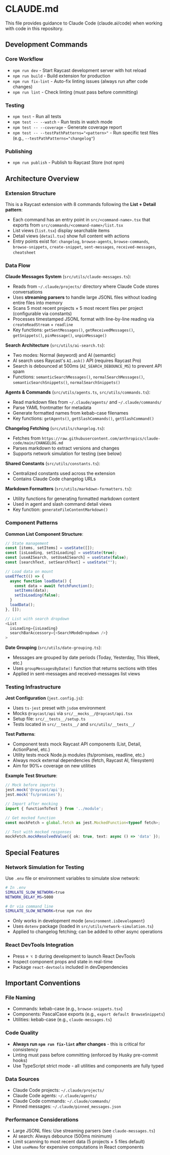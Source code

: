 # CLAUDE.md

This file provides guidance to Claude Code (claude.ai/code) when working with code in this repository.

## Development Commands

### Core Workflow
- `npm run dev` - Start Raycast development server with hot reload
- `npm run build` - Build extension for production
- `npm run fix-lint` - Auto-fix linting issues (always run after code changes)
- `npm run lint` - Check linting (must pass before committing)

### Testing
- `npm test` - Run all tests
- `npm test -- --watch` - Run tests in watch mode
- `npm test -- --coverage` - Generate coverage report
- `npm test -- --testPathPatterns="<pattern>"` - Run specific test files (e.g., `--testPathPatterns="changelog"`)

### Publishing
- `npm run publish` - Publish to Raycast Store (not npm)

## Architecture Overview

### Extension Structure
This is a Raycast extension with 8 commands following the **List + Detail pattern**:
- Each command has an entry point in `src/<command-name>.tsx` that exports from `src/commands/<command-name>/list.tsx`
- List views (`list.tsx`) display searchable items
- Detail views (`detail.tsx`) show full content with actions
- Entry points exist for: `changelog`, `browse-agents`, `browse-commands`, `browse-snippets`, `create-snippet`, `sent-messages`, `received-messages`, `cheatsheet`

### Data Flow

**Claude Messages System** (`src/utils/claude-messages.ts`):
- Reads from `~/.claude/projects/` directory where Claude Code stores conversations
- Uses **streaming parsers** to handle large JSONL files without loading entire files into memory
- Scans 5 most recent projects × 5 most recent files per project (configurable via constants)
- Processes timestamped JSONL format with line-by-line reading via `createReadStream` + `readline`
- Key functions: `getSentMessages()`, `getReceivedMessages()`, `getSnippets()`, `pinMessage()`, `unpinMessage()`

**Search Architecture** (`src/utils/ai-search.ts`):
- Two modes: Normal (keyword) and AI (semantic)
- AI search uses Raycast's `AI.ask()` API (requires Raycast Pro)
- Search is debounced at 500ms (`AI_SEARCH_DEBOUNCE_MS`) to prevent API spam
- Functions: `semanticSearchMessages()`, `normalSearchMessages()`, `semanticSearchSnippets()`, `normalSearchSnippets()`

**Agents & Commands** (`src/utils/agents.ts`, `src/utils/commands.ts`):
- Read markdown files from `~/.claude/agents/` and `~/.claude/commands/`
- Parse YAML frontmatter for metadata
- Generate formatted names from kebab-case filenames
- Key functions: `getAgents()`, `getSlashCommands()`, `getSlashCommand()`

**Changelog Fetching** (`src/utils/changelog.ts`):
- Fetches from `https://raw.githubusercontent.com/anthropics/claude-code/main/CHANGELOG.md`
- Parses markdown to extract versions and changes
- Supports network simulation for testing (see below)

**Shared Constants** (`src/utils/constants.ts`):
- Centralized constants used across the extension
- Contains Claude Code changelog URLs

**Markdown Formatters** (`src/utils/markdown-formatters.ts`):
- Utility functions for generating formatted markdown content
- Used in agent and slash command detail views
- Key function: `generateFileContentMarkdown()`

### Component Patterns

**Common List Component Structure**:
```typescript
// State management
const [items, setItems] = useState([]);
const [isLoading, setIsLoading] = useState(true);
const [useAISearch, setUseAISearch] = useState(false);
const [searchText, setSearchText] = useState("");

// Load data on mount
useEffect(() => {
  async function loadData() {
    const data = await fetchFunction();
    setItems(data);
    setIsLoading(false);
  }
  loadData();
}, []);

// List with search dropdown
<List
  isLoading={isLoading}
  searchBarAccessory={<SearchModeDropdown />}
>
```

**Date Grouping** (`src/utils/date-grouping.ts`):
- Messages are grouped by date periods (Today, Yesterday, This Week, etc.)
- Uses `groupMessagesByDate()` function that returns sections with titles
- Applied in sent-messages and received-messages list views

### Testing Infrastructure

**Jest Configuration** (`jest.config.js`):
- Uses `ts-jest` preset with `jsdom` environment
- Mocks `@raycast/api` via `src/__mocks__/@raycast/api.tsx`
- Setup file: `src/__tests__/setup.ts`
- Tests located in `src/__tests__/` and `src/utils/__tests__/`

**Test Patterns**:
- Component tests mock Raycast API components (List, Detail, ActionPanel, etc.)
- Utility tests mock Node.js modules (fs/promises, readline, etc.)
- Always mock external dependencies (fetch, Raycast AI, filesystem)
- Aim for 90%+ coverage on new utilities

**Example Test Structure**:
```typescript
// Mock before imports
jest.mock('@raycast/api');
jest.mock('fs/promises');

// Import after mocking
import { functionToTest } from '../module';

// Get mocked function
const mockFetch = global.fetch as jest.MockedFunction<typeof fetch>;

// Test with mocked responses
mockFetch.mockResolvedValue({ ok: true, text: async () => 'data' });
```

## Special Features

### Network Simulation for Testing
Use `.env` file or environment variables to simulate slow network:
```bash
# In .env
SIMULATE_SLOW_NETWORK=true
NETWORK_DELAY_MS=5000

# Or via command line
SIMULATE_SLOW_NETWORK=true npm run dev
```
- Only works in development mode (`environment.isDevelopment`)
- Uses `dotenv` package (loaded in `src/utils/network-simulation.ts`)
- Applied to changelog fetching; can be added to other async operations

### React DevTools Integration
- Press `⌘ ⌥ D` during development to launch React DevTools
- Inspect component props and state in real-time
- Package `react-devtools` included in devDependencies

## Important Conventions

### File Naming
- Commands: kebab-case (e.g., `browse-snippets.tsx`)
- Components: PascalCase exports (e.g., `export default BrowseSnippets`)
- Utilities: kebab-case (e.g., `claude-messages.ts`)

### Code Quality
- **Always run `npm run fix-lint` after changes** - this is critical for consistency
- Linting must pass before committing (enforced by Husky pre-commit hooks)
- Use TypeScript strict mode - all utilities and components are fully typed

### Data Sources
- Claude Code projects: `~/.claude/projects/`
- Claude Code agents: `~/.claude/agents/`
- Claude Code commands: `~/.claude/commands/`
- Pinned messages: `~/.claude/pinned_messages.json`

### Performance Considerations
- Large JSONL files: Use streaming parsers (see `claude-messages.ts`)
- AI search: Always debounce (500ms minimum)
- Limit scanning to most recent data (5 projects × 5 files default)
- Use `useMemo` for expensive computations in React components